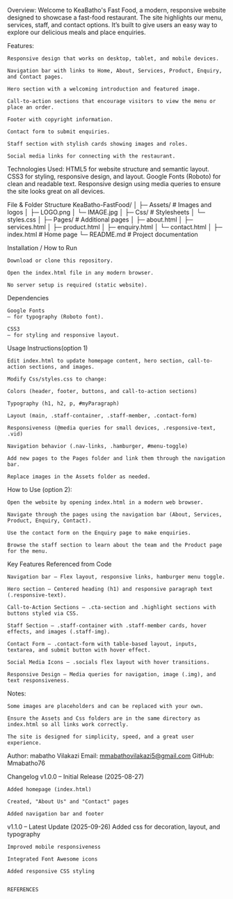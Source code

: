 Overview:
    Welcome to KeaBatho's Fast Food, a modern, responsive website designed to showcase a fast-food restaurant. The site highlights our menu, services, staff, and contact options. It’s built to give users an easy way to explore our delicious meals and place enquiries.

Features:

    Responsive design that works on desktop, tablet, and mobile devices.

    Navigation bar with links to Home, About, Services, Product, Enquiry, and Contact pages.

    Hero section with a welcoming introduction and featured image.

    Call-to-action sections that encourage visitors to view the menu or place an order.

    Footer with copyright information.

    Contact form to submit enquiries.

    Staff section with stylish cards showing images and roles.

    Social media links for connecting with the restaurant.

Technologies Used:
    HTML5 for website structure and semantic layout.
    CSS3 for styling, responsive design, and layout.
    Google Fonts (Roboto) for clean and readable text.
    Responsive design using media queries to ensure the site looks great on all devices.


File & Folder Structure
        KeaBatho-FastFood/
        │
        ├─ Assets/ # Images and logos
        │ ├─ LOGO.png
        │ └─ IMAGE.jpg
        │
        ├─ Css/ # Stylesheets
        │ └─ styles.css
        │
        ├─ Pages/ # Additional pages
        │ ├─ about.html
        │ ├─ services.html
        │ ├─ product.html
        │ ├─ enquiry.html
        │ └─ contact.html
        │
        ├─ index.html # Home page
        └─ README.md # Project documentation

Installation / How to Run

    Download or clone this repository.

    Open the index.html file in any modern browser.

    No server setup is required (static website).


Dependencies

    Google Fonts 
    – for typography (Roboto font).

    CSS3 
    – for styling and responsive layout.

Usage Instructions(option 1)

    Edit index.html to update homepage content, hero section, call-to-action sections, and images.

    Modify Css/styles.css to change:

    Colors (header, footer, buttons, and call-to-action sections)

    Typography (h1, h2, p, #myParagraph)

    Layout (main, .staff-container, .staff-member, .contact-form)

    Responsiveness (@media queries for small devices, .responsive-text, .vid)

    Navigation behavior (.nav-links, .hamburger, #menu-toggle)

    Add new pages to the Pages folder and link them through the navigation bar.

    Replace images in the Assets folder as needed.

How to Use (option 2):

    Open the website by opening index.html in a modern web browser.

    Navigate through the pages using the navigation bar (About, Services, Product, Enquiry, Contact).

    Use the contact form on the Enquiry page to make enquiries.

    Browse the staff section to learn about the team and the Product page for the menu.

Key Features Referenced from Code

    Navigation bar – Flex layout, responsive links, hamburger menu toggle.

    Hero section – Centered heading (h1) and responsive paragraph text (.responsive-text).

    Call-to-Action Sections – .cta-section and .highlight sections with buttons styled via CSS.

    Staff Section – .staff-container with .staff-member cards, hover effects, and images (.staff-img).

    Contact Form – .contact-form with table-based layout, inputs, textarea, and submit button with hover effect.

    Social Media Icons – .socials flex layout with hover transitions.

    Responsive Design – Media queries for navigation, image (.img), and text responsiveness.

Notes:

    Some images are placeholders and can be replaced with your own.

    Ensure the Assets and Css folders are in the same directory as index.html so all links work correctly.

    The site is designed for simplicity, speed, and a great user experience.

Author:
    mabatho Vilakazi
    Email: mmabathovilakazi5@gmail.com
    GitHub: Mmabatho76


Changelog
v1.0.0 – Initial Release (2025-08-27)

    Added homepage (index.html)

    Created, "About Us" and "Contact" pages

    Added navigation bar and footer

    

v1.1.0 – Latest Update (2025-09-26)
    Added css for decoration, layout, and typography

    Improved mobile responsiveness

    Integrated Font Awesome icons

    Added responsive CSS styling


    REFERENCES
    